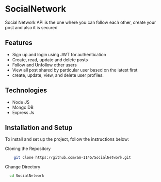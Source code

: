 # SocialNetwork
Social Network API is the one where you can follow each other, create your post and also it is secured
## Features
* Sign up and login using JWT for authentication
* Create, read, update and delete posts
* Follow and Unfollow other users
* View all post shared by particular user based on the latest first
*  create, update, view, and delete user profiles. 

## Technologies
* Node JS
* Mongo DB
* Express Js


## Installation and Setup
To install and set up the project, follow the instructions below:

Cloning the Repository
```bash
    git clone https://github.com/am-1145/SocialNetwork.git
```
Change Directory
```bash
  cd SocialNetwork
```
